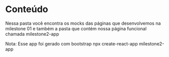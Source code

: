 # Conteúdo
Nessa pasta você encontra os mocks das páginas que desenvolvemos na milestone 01 e também a pasta que contém nossa página funcional chamada milestone2-app

Nota: Esse app foi gerado com bootstrap npx create-react-app milestone2-app

